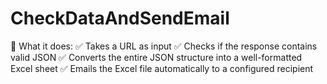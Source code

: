 # CheckDataAndSendEmail
🔧 What it does: ✅ Takes a URL as input ✅ Checks if the response contains valid JSON ✅ Converts the entire JSON structure into a well-formatted Excel sheet ✅ Emails the Excel file automatically to a configured recipient
